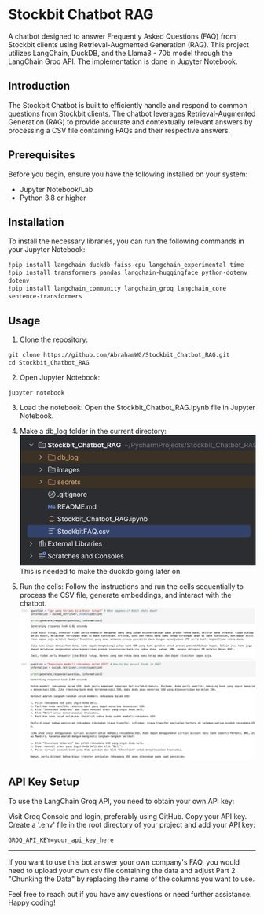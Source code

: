 # Stockbit Chatbot RAG
A chatbot designed to answer Frequently Asked Questions (FAQ) from Stockbit clients using Retrieval-Augmented Generation (RAG). This project utilizes LangChain, DuckDB, and the Llama3 - 70b model through the LangChain Groq API. The implementation is done in Jupyter Notebook.

## Introduction
The Stockbit Chatbot is built to efficiently handle and respond to common questions from Stockbit clients. The chatbot leverages Retrieval-Augmented Generation (RAG) to provide accurate and contextually relevant answers by processing a CSV file containing FAQs and their respective answers.

## Prerequisites
Before you begin, ensure you have the following installed on your system:

* Jupyter Notebook/Lab
* Python 3.8 or higher

## Installation
To install the necessary libraries, you can run the following commands in your Jupyter Notebook:
```
!pip install langchain duckdb faiss-cpu langchain_experimental time 
!pip install transformers pandas langchain-huggingface python-dotenv dotenv
!pip install langchain_community langchain_groq langchain_core sentence-transformers
```

## Usage
1. Clone the repository:
```
git clone https://github.com/AbrahamWG/Stockbit_Chatbot_RAG.git
cd Stockbit_Chatbot_RAG
```
2. Open Jupyter Notebook:
```
jupyter notebook
```
3. Load the notebook:
Open the Stockbit_Chatbot_RAG.ipynb file in Jupyter Notebook.

4. Make a db_log folder in the current directory:
![Alt text](images/root.png)
This is needed to make the duckdb going later on.

6. Run the cells:
Follow the instructions and run the cells sequentially to process the CSV file, generate embeddings, and interact with the chatbot.
![Alt text](images/Bibit_tutup.png)
![Alt text](images/MF_USD.png)

## API Key Setup
To use the LangChain Groq API, you need to obtain your own API key:

Visit Groq Console and login, preferably using GitHub.
Copy your API key.
Create a '.env' file in the root directory of your project and add your API key:
```
GROQ_API_KEY=your_api_key_here
```

---
If you want to use this bot answer your own company's FAQ, you would need to upload your own csv file containing the data and adjust Part 2 "Chunking the Data" by replacing the name of the columns you want to use. 

Feel free to reach out if you have any questions or need further assistance. Happy coding!
